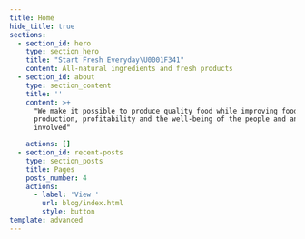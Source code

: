 ```yaml
---
title: Home
hide_title: true
sections:
  - section_id: hero
    type: section_hero
    title: "Start Fresh Everyday\U0001F341"
    content: All-natural ingredients and fresh products
  - section_id: about
    type: section_content
    title: ''
    content: >+
      "We make it possible to produce quality food while improving food
      production, profitability and the well-being of the people and animals
      involved"

    actions: []
  - section_id: recent-posts
    type: section_posts
    title: Pages
    posts_number: 4
    actions:
      - label: 'View '
        url: blog/index.html
        style: button
template: advanced
---
```


